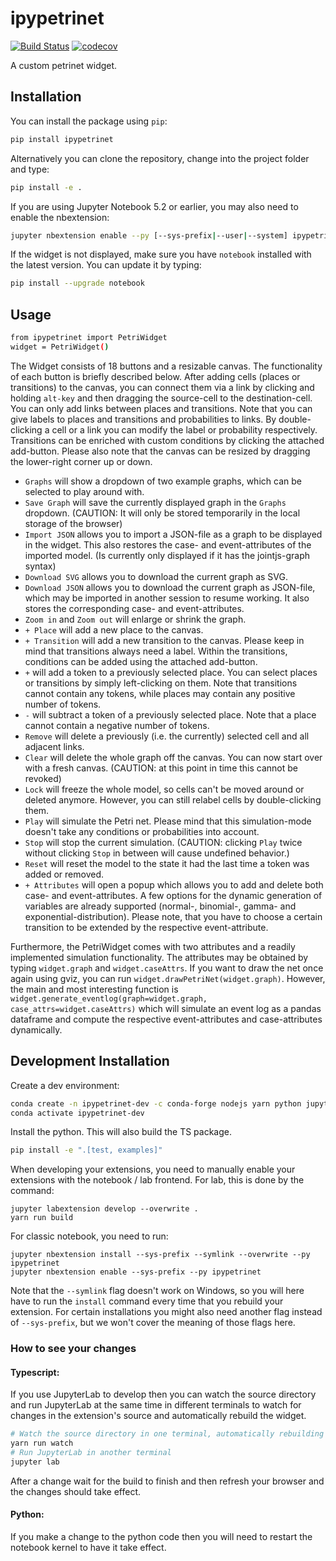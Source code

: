 
# ipypetrinet

[![Build Status](https://travis-ci.org/DFKI/ipypetrinet.svg?branch=master)](https://travis-ci.org/DFKI/ipypetrinet)
[![codecov](https://codecov.io/gh/DFKI/ipypetrinet/branch/master/graph/badge.svg)](https://codecov.io/gh/DFKI/ipypetrinet)

A custom petrinet widget.

## Installation
You can install the package using `pip`:

```bash
pip install ipypetrinet
```

Alternatively you can clone the repository, change into the project folder and type:

```bash
pip install -e .
```

If you are using Jupyter Notebook 5.2 or earlier, you may also need to enable
the nbextension:
```bash
jupyter nbextension enable --py [--sys-prefix|--user|--system] ipypetrinet
```

If the widget is not displayed, make sure you have `notebook` installed with the latest version.
You can update it by typing:
```bash
pip install --upgrade notebook
```

## Usage

```bash
from ipypetrinet import PetriWidget
widget = PetriWidget()
```

The Widget consists of 18 buttons and a resizable canvas. The functionality of each button is briefly described below. 
After adding cells (places or transitions) to the canvas, you can connect them via a link by clicking and holding `alt-key` and then dragging the source-cell to the destination-cell. You can only add links between places and transitions. Note that you can give labels to places and transitions and probabilities to links. By double-clicking a cell or a link you can modify the label or probability respectively. Transitions can be enriched with custom conditions by clicking the attached add-button. Please also note that the canvas can be resized by dragging the lower-right corner up or down.

- `Graphs` will show a dropdown of two example graphs, which can be selected to play around with.
- `Save Graph` will save the currently displayed graph in the `Graphs` dropdown. (CAUTION: It will only be stored temporarily in the local storage of the browser)
- `Import JSON` allows you to import a JSON-file as a graph to be displayed in the widget. This also restores the case- and event-attributes of the imported model. (Is currently only displayed if it has the jointjs-graph syntax)
- `Download SVG` allows you to download the current graph as SVG.
- `Download JSON` allows you to download the current graph as JSON-file, which may be imported in another session to resume working. It also stores the corresponding case- and event-attributes.
- `Zoom in` and `Zoom out` will enlarge or shrink the graph.
- `+ Place` will add a new place to the canvas.
- `+ Transition` will add a new transition to the canvas. Please keep in mind that transitions always need a label. Within the transitions, conditions can be added using the attached add-button.
- `+` will add a token to a previously selected place. You can select places or transitions by simply left-clicking on them. Note that transitions cannot contain any tokens, while places may contain any positive number of tokens.
- `-` will subtract a token of a previously selected place. Note that a place cannot contain a negative number of tokens.
- `Remove` will delete a previously (i.e. the currently) selected cell and all adjacent links.
- `Clear` will delete the whole graph off the canvas. You can now start over with a fresh canvas. (CAUTION: at this point in time this cannot be revoked)
- `Lock` will freeze the whole model, so cells can't be moved around or deleted anymore. However, you can still relabel cells by double-clicking them.
- `Play` will simulate the Petri net. Please mind that this simulation-mode doesn't take any conditions or probabilities into account.
- `Stop` will stop the current simulation. (CAUTION: clicking `Play` twice without clicking `Stop` in between will cause undefined behavior.)
- `Reset` will reset the model to the state it had the last time a token was added or removed.
- `+ Attributes` will open a popup which allows you to add and delete both case- and event-attributes. A few options for the dynamic generation of variables are already supported (normal-, binomial-, gamma- and exponential-distribution). Please note, that you have to choose a certain transition to be extended by the respective event-attribute. 

Furthermore, the PetriWidget comes with two attributes and a readily implemented simulation functionality. The attributes may be obtained by typing `widget.graph` and `widget.caseAttrs`. If you want to draw the net once again using gviz, you can run `widget.drawPetriNet(widget.graph)`. However, the main and most interesting function is `widget.generate_eventlog(graph=widget.graph, case_attrs=widget.caseAttrs)` which will simulate an event log as a pandas dataframe and compute the respective event-attributes and case-attributes dynamically.


## Development Installation
Create a dev environment:
```bash
conda create -n ipypetrinet-dev -c conda-forge nodejs yarn python jupyterlab
conda activate ipypetrinet-dev
```

Install the python. This will also build the TS package.
```bash
pip install -e ".[test, examples]"
```

When developing your extensions, you need to manually enable your extensions with the
notebook / lab frontend. For lab, this is done by the command:

```
jupyter labextension develop --overwrite .
yarn run build
```

For classic notebook, you need to run:

```
jupyter nbextension install --sys-prefix --symlink --overwrite --py ipypetrinet
jupyter nbextension enable --sys-prefix --py ipypetrinet
```

Note that the `--symlink` flag doesn't work on Windows, so you will here have to run
the `install` command every time that you rebuild your extension. For certain installations
you might also need another flag instead of `--sys-prefix`, but we won't cover the meaning
of those flags here.

### How to see your changes
#### Typescript:
If you use JupyterLab to develop then you can watch the source directory and run JupyterLab at the same time in different
terminals to watch for changes in the extension's source and automatically rebuild the widget.

```bash
# Watch the source directory in one terminal, automatically rebuilding when needed
yarn run watch
# Run JupyterLab in another terminal
jupyter lab
```

After a change wait for the build to finish and then refresh your browser and the changes should take effect.

#### Python:
If you make a change to the python code then you will need to restart the notebook kernel to have it take effect.
